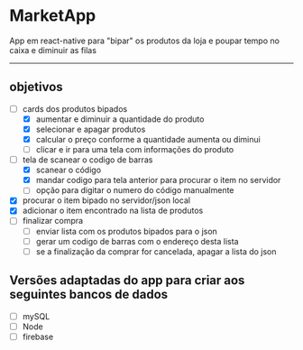 # MarketApp
App em react-native para "bipar" os produtos da loja e poupar tempo no caixa e diminuir as filas

- - - - - 
## objetivos

- [ ] cards dos produtos bipados
    - [x] aumentar e diminuir a quantidade do produto
    - [x] selecionar e apagar produtos
    - [x] calcular o preço conforme a quantidade aumenta ou diminui
    - [ ] clicar e ir para uma tela com informações do produto
- [ ] tela de scanear o codigo de barras
    - [x] scanear o código
    - [x] mandar codigo para tela anterior para procurar o item no servidor
    - [ ] opção para digitar o numero do código manualmente
- [x] procurar o item bipado no servidor/json local
- [x] adicionar o item encontrado na lista de produtos
- [ ] finalizar compra
    - [ ] enviar lista com os produtos bipados para o json
    - [ ] gerar um codigo de barras com o endereço desta lista
    - [ ] se a finalização da comprar for cancelada, apagar a lista do json

## Versões adaptadas do app para criar aos seguintes bancos de dados 
- [ ] mySQL
- [ ] Node
- [ ] firebase